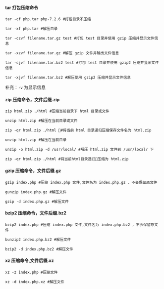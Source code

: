 #### tar 打包压缩命令

```
tar -cf php.tar php-7.2.6 #打包目录不压缩

tar -xf php.tar #解压目录

tar -czvf filename.tar.gz test #打包 test 目录并使用 gzip 压缩并显示文件信息

tar -xzvf filename.tar.gz #解压 gzip 文件并输出文件信息

tar -cjvf filename.tar.bz2 test #打包 test 目录并使用 gzip2 压缩并显示文件信息

tar -xjvf filename.tar.bz2 #解压使用 gzip2 压缩并显示文件信息

```

补充：`-v` 为显示信息

#### zip 压缩命令，文件后缀.zip

```
zip html.zip ./html #压缩当前目录下 html 目录或文件

unzip html.zip #解压在当前目录或文件

zip -qr html.zip ./html #将当前 html 目录递归压缩保存文件名为 html.zip

unzip html.zip #解压在当前目录

unzip -o html.zip -d /usr/local/ #解压 html.zip 文件到 /usr/local/ 下

zip -qr html.zip ./html #将当前html目录递归压缩为 html.zip
```

#### gzip 压缩命令，文件后缀.gz

```
gzip index.php #压缩 index.php 文件,文件名为 index.php.gz ，不会保留原文件

gunzip index.php.gz #解压文件

gzip -d index.php.gz #解压文件

```

#### bzip2 压缩命令，文件后缀.bz2

```
bzip2 index.php #压缩 index.php 文件,文件名为 index.php.bz2 ，不会保留原文件

bunzip2 index.php.bz2 #解压文件

bzip2 -d index.php.bz2 #解压文件

```

#### xz 压缩命令,文件后缀.xz

```
xz -z index.php #压缩文件

xz -d index.php.xz #解压文件
```



